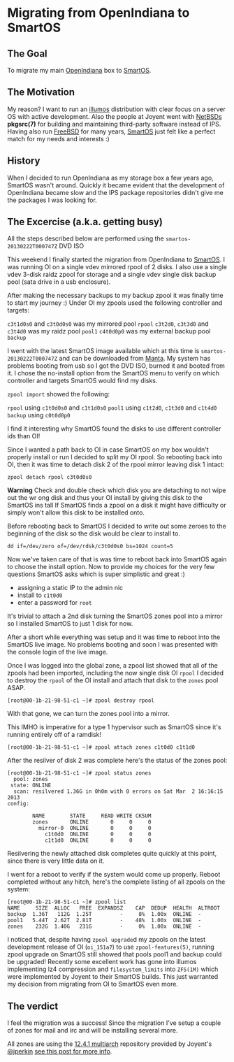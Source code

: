 # Migrating from OpenIndiana to SmartOS

## The Goal

To migrate my main [OpenIndiana](http://openindiana.org) box to
[SmartOS](http://smartos.org).

## The Motivation

My reason? I want to run an [illumos](http://illumos.org) distribution
with clear focus on a server OS with active development.
Also the people at Joyent went with [NetBSDs](http://netbsd.org)
**pkgsrc(7)** for building and maintaining third-party software instead
of IPS.
Having also run [FreeBSD](http://freebsd.org) for many years,
[SmartOS](http://smartos.org) just felt like a perfect match for my
needs and interests :)

## History

When I decided to run OpenIndiana as my storage box a few years ago,
SmartOS wasn't around.
Quickly it became evident that the development of OpenIndiana became
slow and the IPS package repositories didn't give me the packages I was
looking for.

## The Excercise (a.k.a. getting busy)

All the steps described below are performed using the
 `smartos-20130222T000747Z` DVD ISO

This weekend I finally started the migration from OpenIndiana to
[SmartOS](http://smartos.org).
I was running OI on a single vdev mirrored rpool of 2 disks.
I also use a single vdev 3-disk raidz zpool for storage and a single
vdev single disk backup pool (sata drive in a usb enclosure).

After making the necessary backups to my backup zpool it was finally
time to start my journey :)
Under OI my zpools used the following controller and targets:

`c3t1d0s0` and `c3t0d0s0` was my mirrored pool `rpool`
`c3t2d0`, `c3t3d0` and `c3t4d0` was my raidz pool `pool1`
`c4t0d0p0` was my external backup pool `backup`

I went with the latest SmartOS image available which at this time is
`smartos-20130222T000747Z` and can be downloaded from
[Manta](https://us-central.manta.mnx.io/Joyent_Dev/public/SmartOS/smartos.html).
My system has problems booting from usb so I got the DVD ISO, burned it
and booted from it.
I chose the no-install option from the SmartOS menu to verify on which
controller and targets SmartOS would find my disks.

`zpool import` showed the following:

`rpool` using `c1t0d0s0` and `c1t1d0s0`
`pool1` using `c1t2d0`, `c1t3d0` and `c1t4d0`
`backup` using `c0t0d0p0`

I find it interesting why SmartOS found the disks to use different
controller ids than OI!

Since I wanted a path back to OI in case SmartOS on my box wouldn't
properly install or run I decided to split my OI rpool.
So rebooting back into OI, then it was time to detach disk 2 of the
rpool mirror leaving disk 1 intact:

    zpool detach rpool c3t0d0s0

**Warning**
Check and double check which disk you are detaching to not wipe out the wr
ong disk and thus your OI install by giving this disk to the SmartOS ins
tall
If SmartOS finds a zpool on a disk it might have difficulty or simply won't
allow this disk to be installed onto.

Before rebooting back to SmartOS I decided to write out some zeroes to
the beginning of the disk so the disk would be clear to install to.

    dd if=/dev/zero of=/dev/rdsk/c3t0d0s0 bs=1024 count=5

Now we've taken care of that is was time to reboot back into SmartOS
again to choose the install option.
Now to provide my choices for the very few questions SmartOS asks which
is super simplistic and great :)

- assigning a static IP to the admin nic
- install to `c1t0d0`
- enter a password for `root`

It's trivial to attach a 2nd disk turning the SmartOS zones pool into a
mirror so I installed SmartOS to just 1 disk for now.

After a short while everything was setup and it was time to reboot into
the SmartOS live image.
No problems booting and soon I was presented with the console login of
the live image.

Once I was logged into the global zone, a zpool list showed that all of
the zpools had been imported, including the now single disk OI `rpool`
I decided to destroy the `rpool` of the OI install and attach that disk to
the `zones` pool ASAP.

    [root@00-1b-21-98-51-c1 ~]# zpool destroy rpool

With that gone, we can turn the zones pool into a mirror.

This IMHO is imperative for a type 1 hypervisor such as SmartOS since
it's running entirely off of a ramdisk!

    [root@00-1b-21-98-51-c1 ~]# zpool attach zones c1t0d0 c1t1d0

After the resilver of disk 2 was complete here's the status of the zones
pool:

    [root@00-1b-21-98-51-c1 ~]# zpool status zones
      pool: zones
     state: ONLINE
      scan: resilvered 1.36G in 0h0m with 0 errors on Sat Mar  2 16:16:15 2013
    config:

            NAME        STATE     READ WRITE CKSUM
            zones       ONLINE       0     0     0
              mirror-0  ONLINE       0     0     0
                c1t0d0  ONLINE       0     0     0
                c1t1d0  ONLINE       0     0     0

Resilvering the newly attached disk completes quite quickly at this
point, since there is very little data on it.

I went for a reboot to verify if the system would come up properly.
Reboot completed without any hitch, here's the complete listing of all
zpools on the system:

    [root@00-1b-21-98-51-c1 ~]# zpool list
    NAME     SIZE  ALLOC   FREE  EXPANDSZ    CAP  DEDUP  HEALTH  ALTROOT
    backup  1.36T   112G  1.25T         -     8%  1.00x  ONLINE  -
    pool1   5.44T  2.62T  2.81T         -    48%  1.00x  ONLINE  -
    zones    232G  1.40G   231G         -     0%  1.00x  ONLINE  -

I noticed that, despite having `zpool upgrade`d my zpools on the latest
development release of OI (`oi_151a7`) to use `zpool-features(5)`,
running zpool upgrade on SmartOS still showed that pools pool1 and
backup could be upgraded!
Recently some excellent work has gone into illumos implementing lz4
compression and `filesystem_limits` into `ZFS(1M)` which were
implemented by Joyent to their SmartOS builds.
This just warranted my decision from migrating from OI to SmartOS even
more.

## The verdict

I feel the migration was a success!
Since the migration I've setup a couple of zones for mail and irc and
will be installing several more.

All zones are using the [12.4.1 multiarch](http://pkgsrc.smartos.org/packages/SmartOS/2012Q4-multiarch/All)
repository provided by Joyent's [@jperkin](http://twitter.com/jperkin)
[see this post for more info](http://www.perkin.org.uk/posts/multiarch-package-support-in-smartos.html).
